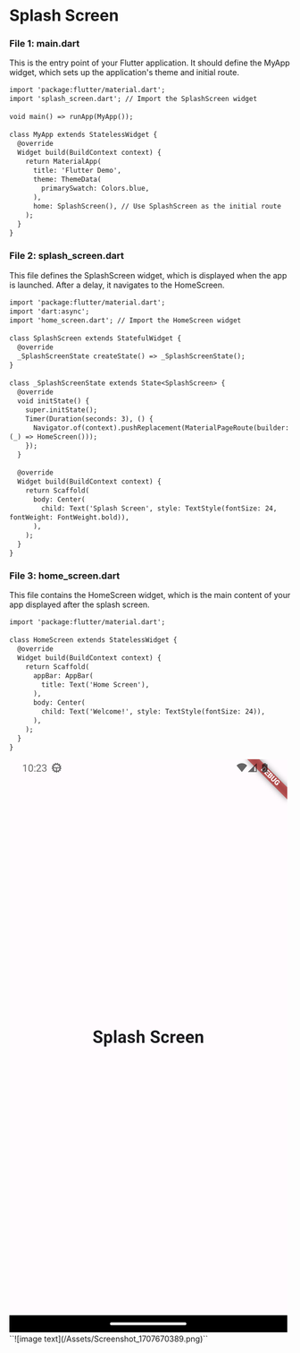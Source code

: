 # Splash Screen
### File 1: main.dart
This is the entry point of your Flutter application. It should define the MyApp widget, which sets up the application's theme and initial route.
```
import 'package:flutter/material.dart';
import 'splash_screen.dart'; // Import the SplashScreen widget

void main() => runApp(MyApp());

class MyApp extends StatelessWidget {
  @override
  Widget build(BuildContext context) {
    return MaterialApp(
      title: 'Flutter Demo',
      theme: ThemeData(
        primarySwatch: Colors.blue,
      ),
      home: SplashScreen(), // Use SplashScreen as the initial route
    );
  }
}
```
### File 2: splash_screen.dart
This file defines the SplashScreen widget, which is displayed when the app is launched. After a delay, it navigates to the HomeScreen.
```
import 'package:flutter/material.dart';
import 'dart:async';
import 'home_screen.dart'; // Import the HomeScreen widget

class SplashScreen extends StatefulWidget {
  @override
  _SplashScreenState createState() => _SplashScreenState();
}

class _SplashScreenState extends State<SplashScreen> {
  @override
  void initState() {
    super.initState();
    Timer(Duration(seconds: 3), () {
      Navigator.of(context).pushReplacement(MaterialPageRoute(builder: (_) => HomeScreen()));
    });
  }

  @override
  Widget build(BuildContext context) {
    return Scaffold(
      body: Center(
        child: Text('Splash Screen', style: TextStyle(fontSize: 24, fontWeight: FontWeight.bold)),
      ),
    );
  }
}
```
### File 3: home_screen.dart
This file contains the HomeScreen widget, which is the main content of your app displayed after the splash screen.
```
import 'package:flutter/material.dart';

class HomeScreen extends StatelessWidget {
  @override
  Widget build(BuildContext context) {
    return Scaffold(
      appBar: AppBar(
        title: Text('Home Screen'),
      ),
      body: Center(
        child: Text('Welcome!', style: TextStyle(fontSize: 24)),
      ),
    );
  }
}
```
<img title="a title" alt="Alt text" src="/Assets/Screenshot_1707670389.png">
  ``![image text](/Assets/Screenshot_1707670389.png)``

